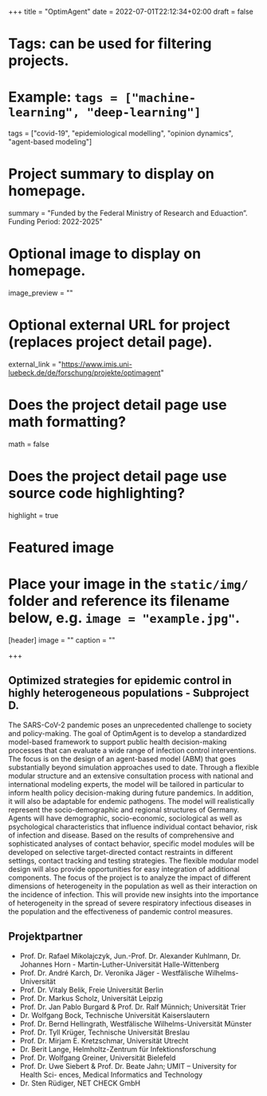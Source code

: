 +++
title = "OptimAgent"
date = 2022-07-01T22:12:34+02:00
draft = false

# Tags: can be used for filtering projects.
# Example: `tags = ["machine-learning", "deep-learning"]`
tags = ["covid-19", "epidemiological modelling", "opinion dynamics", "agent-based modeling"]

# Project summary to display on homepage.
summary = "Funded by the Federal Ministry of Research and Eduaction”. Funding Period: 2022-2025"

# Optional image to display on homepage.
image_preview = ""

# Optional external URL for project (replaces project detail page).
external_link = "https://www.imis.uni-luebeck.de/de/forschung/projekte/optimagent"

# Does the project detail page use math formatting?
math = false

# Does the project detail page use source code highlighting?
highlight = true

# Featured image
# Place your image in the `static/img/` folder and reference its filename below, e.g. `image = "example.jpg"`.
[header]
image = ""
caption = ""

+++


## Optimized strategies for epidemic control in highly heterogeneous populations - Subproject D.
The SARS-CoV-2 pandemic poses an unprecedented challenge to society and policy-making. The goal of OptimAgent is to develop a standardized model-based framework to support public health decision-making processes that can evaluate a wide range of infection control interventions. The focus is on the design of an agent-based model (ABM) that goes substantially beyond simulation approaches used to date. Through a flexible modular structure and an extensive consultation process with national and international modeling experts, the model will be tailored in particular to inform health policy decision-making during future pandemics. In addition, it will also be adaptable for endemic pathogens. The model will realistically represent the socio-demographic and regional structures of Germany. Agents will have demographic, socio-economic, sociological as well as psychological characteristics that influence individual contact behavior, risk of infection and disease. Based on the results of comprehensive and sophisticated analyses of contact behavior, specific model modules will be developed on selective target-directed contact restraints in different settings, contact tracking and testing strategies. The flexible modular model design will also provide opportunities for easy integration of additional components. The focus of the project is to analyze the impact of different dimensions of heterogeneity in the population as well as their interaction on the incidence of infection. This will provide new insights into the importance of heterogeneity in the spread of severe respiratory infectious diseases in the population and the effectiveness of pandemic control measures.


## Projektpartner
- Prof. Dr. Rafael Mikolajczyk, Jun.-Prof. Dr. Alexander Kuhlmann, Dr. Johannes Horn - Martin-Luther-Universität Halle-Wittenberg
- Prof. Dr. André Karch, Dr. Veronika Jäger - Westfälische Wilhelms-Universität
- Prof. Dr. Vitaly Belik, Freie Universität Berlin
- Prof. Dr. Markus Scholz, Universität Leipzig
- Prof. Dr. Jan Pablo Burgard & Prof. Dr. Ralf Münnich; Universität Trier
- Dr. Wolfgang Bock, Technische Universität Kaiserslautern
- Prof. Dr. Bernd Hellingrath, Westfälische Wilhelms-Universität Münster
- Prof. Dr. Tyll Krüger, Technische Universität Breslau
- Prof. Dr. Mirjam E. Kretzschmar, Universität Utrecht
- Dr. Berit Lange, Helmholtz-Zentrum für Infektionsforschung
- Prof. Dr. Wolfgang Greiner, Universität Bielefeld
- Prof. Dr. Uwe Siebert & Prof. Dr. Beate Jahn; UMIT – University for Health Sci- ences, Medical Informatics and Technology
- Dr. Sten Rüdiger, NET CHECK GmbH
